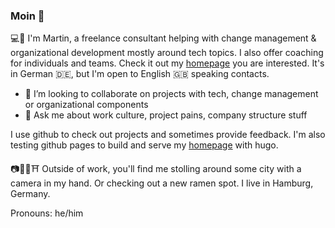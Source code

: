 ### Moin 👋 

💻📓
I'm Martin, a freelance consultant helping with change management & organizational development mostly around tech topics. I also offer coaching for individuals and teams. Check it out my [homepage](https://vernetztesarbeiten.de) you are interested. It's in German 🇩🇪, but I'm open to English 🇬🇧 speaking contacts.

- 👯 I’m looking to collaborate on projects with tech, change management or organizational components
- 💬 Ask me about work culture, project pains, company structure stuff

I use github to check out projects and sometimes provide feedback. I'm also testing github pages to build and serve my [homepage](https://vernetztesarbeiten.de) with hugo. 

📷🍜🍙⛩
Outside of work, you'll find me stolling around some city with a camera in my hand. Or checking out a new ramen spot. I live in Hamburg, Germany.


Pronouns: he/him
